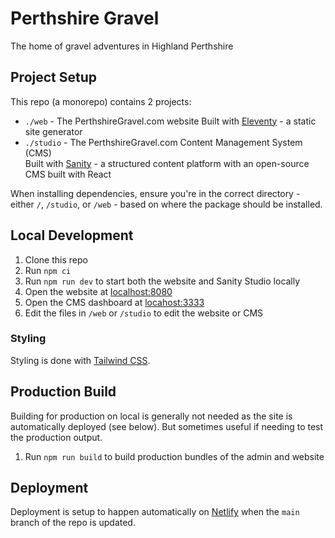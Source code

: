 # Perthshire Gravel
The home of gravel adventures in Highland Perthshire

## Project Setup
This repo (a monorepo) contains 2 projects:
- `./web` - The PerthshireGravel.com website 
  Built with [Eleventy](https://www.11ty.dev/) - a static site generator
- `./studio` - The PerthshireGravel.com Content Management System (CMS)  
  Built with [Sanity](https://www.sanity.io/) - a structured content platform with an open-source CMS built with React

When installing dependencies, ensure you're in the correct directory - either `/`, `/studio`, or `/web` - based on where the package should be installed. 

## Local Development
1. Clone this repo
2. Run `npm ci`
3. Run `npm run dev` to start both the website and Sanity Studio locally
4. Open the website at [localhost:8080](http://localhost:8080)
5. Open the CMS dashboard at [locahost:3333](https://localhost:3333)
6. Edit the files in `/web` or `/studio` to edit the website or CMS

### Styling
Styling is done with [Tailwind CSS](https://tailwindcss.com/).

## Production Build
Building for production on local is generally not needed as the site is automatically deployed (see below). But sometimes useful if needing to test the production output.
1. Run `npm run build` to build production bundles of the admin and website

## Deployment
Deployment is setup to happen automatically on [Netlify](https://www.netlify.com/) when the `main` branch of the repo is updated.
